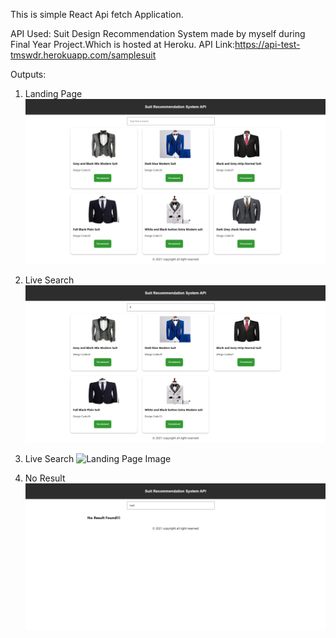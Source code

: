 This is simple React Api fetch Application.

API Used: Suit Design Recommendation System made by myself during Final Year Project.Which is hosted at Heroku.
API Link:https://api-test-tmswdr.herokuapp.com/samplesuit

Outputs:

1) Landing Page
![Landing Page Image](./landing-page.png)

2) Live Search
![Landing Page Image](./live-search1.png)

3) Live Search
![Landing Page Image](./live-search2.png)

4) No Result
![Landing Page Image](./noresult.png)
